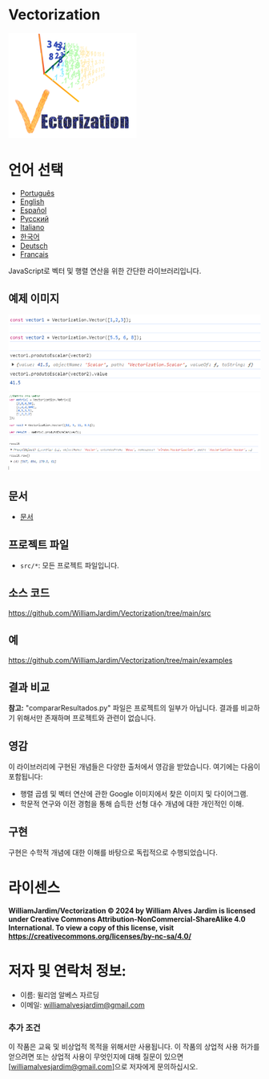 # Vectorization
![Project logo](https://github.com/WilliamJardim/Vectorization/blob/main/imagens/logo256x256.png)

# 언어 선택
* [Português](README-Portugues.md)
* [English](README-English.md)
* [Español](README-Español.md)
* [Русский](README-Русский.md)
* [Italiano](README-Italiano.md)
* [한국어](README-한국어.md)
* [Deutsch](README-Deutsch.md)
* [Français](README-Français.md)

JavaScript로 벡터 및 행렬 연산을 위한 간단한 라이브러리입니다.

## 예제 이미지
![예제 1 - 두 벡터 간의 내적](https://github.com/WilliamJardim/Vectorization/blob/main/imagens/exemplos/exemplo1.png)
![예제 2 - 행렬과 벡터 간의 내적](https://github.com/WilliamJardim/Vectorization/blob/main/imagens/exemplos/exemplo2.png)

## 문서
* [문서](../Docs/docs-main.md)

## 프로젝트 파일
- `src/*`: 모든 프로젝트 파일입니다.

## 소스 코드
https://github.com/WilliamJardim/Vectorization/tree/main/src

## 예
https://github.com/WilliamJardim/Vectorization/tree/main/examples

## 결과 비교
**참고:** "compararResultados.py" 파일은 프로젝트의 일부가 아닙니다. 결과를 비교하기 위해서만 존재하며 프로젝트와 관련이 없습니다.

## 영감
이 라이브러리에 구현된 개념들은 다양한 출처에서 영감을 받았습니다. 여기에는 다음이 포함됩니다:
- 행렬 곱셈 및 벡터 연산에 관한 Google 이미지에서 찾은 이미지 및 다이어그램.
- 학문적 연구와 이전 경험을 통해 습득한 선형 대수 개념에 대한 개인적인 이해.

## 구현
구현은 수학적 개념에 대한 이해를 바탕으로 독립적으로 수행되었습니다.

# 라이센스
**WilliamJardim/Vectorization © 2024 by William Alves Jardim is licensed under Creative Commons Attribution-NonCommercial-ShareAlike 4.0 International. To view a copy of this license, visit https://creativecommons.org/licenses/by-nc-sa/4.0/**

# 저자 및 연락처 정보:
 - 이름: 윌리엄 알베스 자르딩
 - 이메일: williamalvesjardim@gmail.com

### 추가 조건
이 작품은 교육 및 비상업적 목적을 위해서만 사용됩니다. 이 작품의 상업적 사용 허가를 얻으려면 또는 상업적 사용이 무엇인지에 대해 질문이 있으면 [williamalvesjardim@gmail.com]으로 저자에게 문의하십시오.